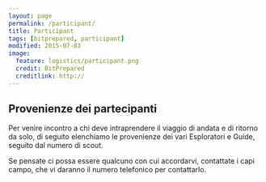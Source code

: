 ```yaml
---
layout: page
permalink: /participant/
title: Participant
tags: [bitprepared, participant]
modified: 2015-07-03
image:
  feature: logistics/participant.png 
  credit: BitPrepared
  creditlink: http://
---
```


<h2>Provenienze dei partecipanti</h2>

<p>Per venire incontro a chi deve intraprendere il viaggio di andata e di ritorno da solo, 
di seguito elenchiamo le provenienze dei vari Esploratori e Guide, seguito dal numero di scout.
</p>

<p>Se pensate ci possa essere qualcuno con cui accordarvi, contattate i capi campo, 
che vi daranno il numero telefonico per contattarlo.
</p>

